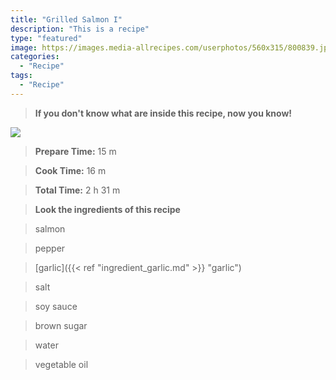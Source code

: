 ```yaml
---
title: "Grilled Salmon I"
description: "This is a recipe"
type: "featured"
image: https://images.media-allrecipes.com/userphotos/560x315/800839.jpg
categories: 
  - "Recipe"
tags: 
  - "Recipe"
---
```



>**If you don't know what are inside this recipe, now you know!**

![](../images/Recipes-Banner.jpg)
> **Prepare Time:** 15 m


> **Cook Time:** 16 m


> **Total Time:** 2 h 31 m

> **Look the ingredients of this recipe**

> salmon

> pepper

> [garlic]({{< ref "ingredient_garlic.md" >}} "garlic")

> salt

> soy sauce

> brown sugar

> water

> vegetable oil

